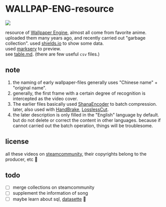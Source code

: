 # WALLPAP-ENG-resource

![](https://img.shields.io/steam/collection-files/1865840540?style=flat-square&label=items)

resource of [Wallpaper Engine](https://www.wallpaperengine.io/), almost all come from favorite anime. uploaded them many years ago, and recently carried out "garbage collection".
used [shields.io](https://shields.io/) to show some data.  
used [markserv](https://github.com/markserv/markserv) to preview.  
see [table.md](/table-resource.md). (there are few useful `csv` files.)

## note

1. the naming of early wallpaper-files generally uses "Chinese name" + "original name".
2. generally, the first frame with a certain degree of recognition is intercepted as the video cover.
3. The earlier files basically used [ShanaEncoder](https://sourceforge.net/projects/shanaencoder/) to batch compression. later, also used with [HandBrake](https://handbrake.fr), [LosslessCut](https://github.com/mifi/lossless-cut).
4. the later description is only filled in the "English" language by default. but do not delete or correct the content in other languages. because if cannot carried out the batch operation, things will be troublesome.

## license

all these videos on [steamcommunity](https://steamcommunity.com/), their copyrights belong to the producer, etc 👮

## todo

- [ ] merge collections on steamcommunity
- [ ] supplement the information of song
- [ ] maybe learn about sql, [datasette](https://datasette.io) 🤡